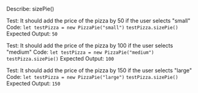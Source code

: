 Describe: sizePie()

Test: It should add the price of the pizza by 50 if the user selects "small"
Code: 
`let testPizza = new PizzaPie("small")`
`testPizza.sizePie()`
Expected Output: `50`

Test: It should add the price of the pizza by 100 if the user selects "medium"
Code: 
`let testPizza = new PizzaPie("medium")`
`testPizza.sizePie()`
Expected Output: `100`

Test: It should add the price of the pizza by 150 if the user selects "large"
Code: 
`let testPizza = new PizzaPie("large")`
`testPizza.sizePie()`
Expected Output: `150`